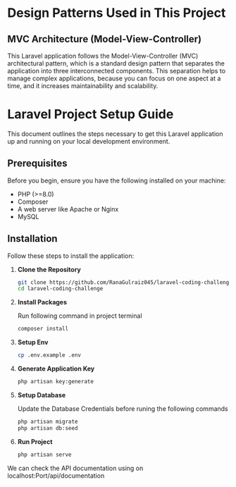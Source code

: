 # Design Patterns Used in This Project

## MVC Architecture (Model-View-Controller)

This Laravel application follows the Model-View-Controller (MVC) architectural pattern, which is a standard design pattern that separates the application into three interconnected components. This separation helps to manage complex applications, because you can focus on one aspect at a time, and it increases maintainability and scalability.

# Laravel Project Setup Guide

This document outlines the steps necessary to get this Laravel application up and running on your local development environment.

## Prerequisites

Before you begin, ensure you have the following installed on your machine:
- PHP (>=8.0)
- Composer
- A web server like Apache or Nginx
- MySQL

## Installation

Follow these steps to install the application:

1. **Clone the Repository**

   ```bash
   git clone https://github.com/RanaGulraiz045/laravel-coding-challenge.git
   cd laravel-coding-challenge

2. **Install Packages**

   Run following command in project terminal
   ```bash
   composer install

3. **Setup Env**

   ```bash
   cp .env.example .env   

4. **Generate Application Key**

   ```bash
   php artisan key:generate

5. **Setup Database**

   Update the Database Credentials before runing the following commands
   ```bash
   php artisan migrate
   php artisan db:seed

6. **Run Project**

   ```bash
   php artisan serve

We can check the API documentation using on localhost:Port/api/documentation